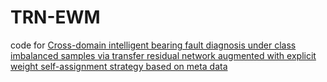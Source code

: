 # TRN-EWM
code for [Cross-domain intelligent bearing fault diagnosis under class imbalanced samples via transfer residual network augmented with explicit weight self-assignment strategy based on meta data](https://www.sciencedirect.com/science/article/abs/pii/S0950705122006384)
